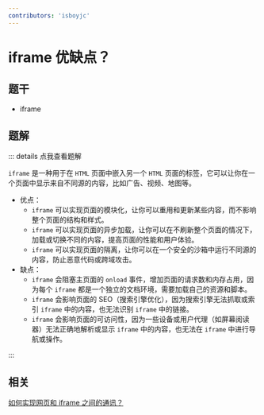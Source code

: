 ```yaml
---
contributors: 'isboyjc'
---
```


# iframe 优缺点？


## 题干

- iframe



## 题解

::: details 点我查看题解

`iframe` 是一种用于在 `HTML` 页面中嵌入另一个 `HTML` 页面的标签，它可以让你在一个页面中显示来自不同源的内容，比如广告、视频、地图等。

- 优点：
  - `iframe` 可以实现页面的模块化，让你可以重用和更新某些内容，而不影响整个页面的结构和样式。
  - `iframe` 可以实现页面的异步加载，让你可以在不刷新整个页面的情况下，加载或切换不同的内容，提高页面的性能和用户体验。
  - `iframe` 可以实现页面的隔离，让你可以在一个安全的沙箱中运行不同源的内容，防止恶意代码或跨域攻击。
- 缺点：
  - `iframe` 会阻塞主页面的 `onload` 事件，增加页面的请求数和内存占用，因为每个 `iframe` 都是一个独立的文档环境，需要加载自己的资源和脚本。
  - `iframe` 会影响页面的 SEO（搜索引擎优化），因为搜索引擎无法抓取或索引 `iframe` 中的内容，也无法识别 `iframe` 中的链接。
  - `iframe` 会影响页面的可访问性，因为一些设备或用户代理（如屏幕阅读器）无法正确地解析或显示 `iframe` 中的内容，也无法在 `iframe` 中进行导航或操作。


:::



## 相关


[如何实现网页和 iframe 之间的通讯？](./020080_iframe_communication.md)
